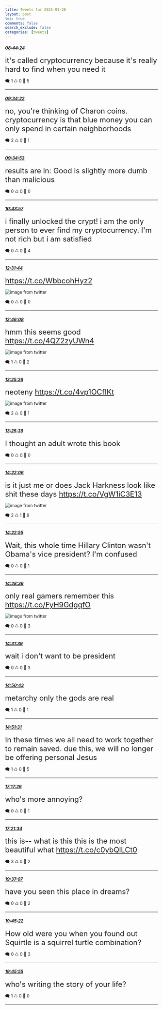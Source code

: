 ```yaml
---
title: Tweets for 2021-01-20
layout: post
toc: true
comments: false
search_exclude: false
categories: [tweets]
---
```



#### <a href = "https://twitter.com/deepfates/status/1351918509362614273">*08:44:24*</a>

<font size="5">it's called cryptocurrency because it's really hard to find when you need it</font>



🗨️ 1 ♺ 0 🤍  5   

---
    
#### <a href = "https://twitter.com/deepfates/status/1351931083881807872">*09:34:22*</a>

<font size="5">no, you're thinking of Charon coins. cryptocurrency is that blue money you can only spend in certain neighborhoods</font>



🗨️ 2 ♺ 0 🤍  1   

---
    
#### <a href = "https://twitter.com/deepfates/status/1351931212596563972">*09:34:53*</a>

<font size="5">results are in: Good is slightly more dumb than malicious</font>



🗨️ 0 ♺ 0 🤍  0   

---
    
#### <a href = "https://twitter.com/deepfates/status/1351948593905635331">*10:43:57*</a>

<font size="5">i finally unlocked the crypt! i am the only person to ever find my cryptocurrency. I'm not rich but i am satisfied</font>



🗨️ 0 ♺ 0 🤍  4   

---
    
#### <a href = "https://twitter.com/deepfates/status/1351975719123894272">*12:31:44*</a>

<font size="5"> https://t.co/WbbcohHyz2</font>

![image from twitter](/images/EsMuwHYU0AA7Ezs.jpg)


🗨️ 0 ♺ 0 🤍  0   

---
    
#### <a href = "https://twitter.com/deepfates/status/1351979341287092224">*12:46:08*</a>

<font size="5">hmm this seems good  https://t.co/4QZ2zyUWn4</font>

![image from twitter](/images/EsMyCt6VgAAoMPz.jpg)


🗨️ 1 ♺ 0 🤍  2   

---
    
#### <a href = "https://twitter.com/deepfates/status/1351989234333147141">*13:25:26*</a>

<font size="5">neoteny  https://t.co/4vp1OCfIKt</font>

![image from twitter](/images/EsM7CebVkAE3VX7.jpg)


🗨️ 2 ♺ 0 🤍  1   

---
    
#### <a href = "https://twitter.com/deepfates/status/1351989287269482496">*13:25:39*</a>

<font size="5">I thought an adult wrote this book</font>



🗨️ 0 ♺ 0 🤍  0   

---
    
#### <a href = "https://twitter.com/deepfates/status/1352003493955977216">*14:22:06*</a>

<font size="5">is it just me or does Jack Harkness look like shit these days  https://t.co/VgW1iC3E13</font>

![image from twitter](/images/EsNIArlUcAIpdVA.jpg)


🗨️ 2 ♺ 1 🤍  9   

---
    
#### <a href = "https://twitter.com/deepfates/status/1352003700684800000">*14:22:55*</a>

<font size="5">Wait, this whole time Hillary Clinton wasn't Obama's vice president? I'm confused</font>



🗨️ 0 ♺ 0 🤍  1   

---
    
#### <a href = "https://twitter.com/deepfates/status/1352005127259865088">*14:28:36*</a>

<font size="5">only real gamers remember this  https://t.co/FyH9GdgqfO</font>

![image from twitter](/images/EsNJfvIUwAAupt0.jpg)


🗨️ 0 ♺ 0 🤍  3   

---
    
#### <a href = "https://twitter.com/deepfates/status/1352005896990121985">*14:31:39*</a>

<font size="5">wait i don't want to be president</font>



🗨️ 0 ♺ 0 🤍  3   

---
    
#### <a href = "https://twitter.com/deepfates/status/1352010695211012096">*14:50:43*</a>

<font size="5">metarchy  only the gods are real</font>



🗨️ 1 ♺ 0 🤍  1   

---
    
#### <a href = "https://twitter.com/deepfates/status/1352010894549553153">*14:51:31*</a>

<font size="5">In these times we all need to work together to remain saved.   due this, we will no longer be offering personal Jesus</font>



🗨️ 1 ♺ 0 🤍  5   

---
    
#### <a href = "https://twitter.com/deepfates/status/1352047615660081157">*17:17:26*</a>

<font size="5">who's more annoying?</font>



🗨️ 0 ♺ 0 🤍  1   

---
    
#### <a href = "https://twitter.com/deepfates/status/1352048658036867073">*17:21:34*</a>

<font size="5">this is-- what is this  this is the most beautiful  what  https://t.co/c0ybQlLCt0</font>



🗨️ 3 ♺ 0 🤍  2   

---
    
#### <a href = "https://twitter.com/deepfates/status/1352082771976458242">*19:37:07*</a>

<font size="5">have you seen this place in dreams?</font>



🗨️ 0 ♺ 0 🤍  2   

---
    
#### <a href = "https://twitter.com/deepfates/status/1352084848123420673">*19:45:22*</a>

<font size="5">How old were you when you found out Squirtle is a squirrel turtle combination?</font>



🗨️ 0 ♺ 0 🤍  3   

---
    
#### <a href = "https://twitter.com/deepfates/status/1352084984861925378">*19:45:55*</a>

<font size="5">who's writing the story of your life?</font>



🗨️ 1 ♺ 0 🤍  0   

---
    
            


